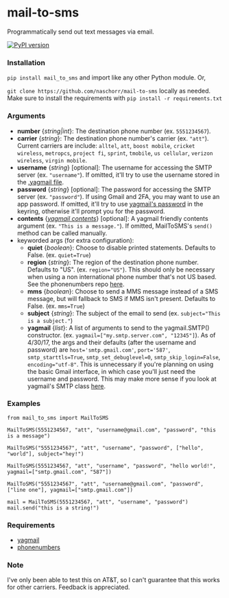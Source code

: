 # mail-to-sms 
Programmatically send out text messages via email.

[![PyPI version](https://badge.fury.io/py/mail_to_sms.svg)](https://badge.fury.io/py/mail_to_sms)

### Installation
`pip install mail_to_sms` and import like any other Python module. Or,

`git clone https://github.com/naschorr/mail-to-sms` locally as needed. Make sure to install the requirements with `pip install -r requirements.txt`

### Arguments
- **number** {*string|int*}: The destination phone number (ex. `5551234567`).
- **carrier** {*string*}: The destination phone number's carrier (ex. `"att"`). Current carriers are include: `alltel`, `att`, `boost mobile`, `cricket wireless`, `metropcs`, `project fi`, `sprint`, `tmobile`, `us cellular`, `verizon wireless`, `virgin mobile`.
- **username** {*string*} [optional]: The username for accessing the SMTP server (ex. `"username"`). If omitted, it'll try to use the username stored in the [.yagmail file](https://github.com/kootenpv/yagmail#username-and-password).
- **password** {*string*} [optional]: The password for accessing the SMTP server (ex. `"password"`). If using Gmail and 2FA, you may want to use an app password. If omitted, it'll try to use [yagmail's password](https://github.com/kootenpv/yagmail#username-and-password) in the keyring, otherwise it'll prompt you for the password.
- **contents** {[*yagmail contents*](https://github.com/kootenpv/yagmail#magical-contents)} [optional]: A yagmail friendly contents argument (ex. `"This is a message."`). If omitted, MailToSMS's `send()` method can be called manually.
- keyworded args (for extra configuration):
  - **quiet** {*boolean*}: Choose to disable printed statements. Defaults to False. (ex. `quiet=True`)
  - **region** {*string*}: The region of the destination phone number. Defaults to "US". (ex. `region="US"`). This should only be necessary when using a non international phone number that's not US based. See the phonenumbers repo [here](https://github.com/daviddrysdale/python-phonenumbers).
  - **mms** {*boolean*}: Choose to send a MMS message instead of a SMS message, but will fallback to SMS if MMS isn't present. Defaults to False. (ex. `mms=True`)
  - **subject** {*string*}: The subject of the email to send (ex. `subject="This is a subject."`)
  - **yagmail** {*list*}: A list of arguments to send to the yagmail.SMTP() constructor. (ex. `yagmail=["my.smtp.server.com", "12345"]`). As of 4/30/17, the args and their defaults (after the username and password) are `host='smtp.gmail.com'`, `port='587'`, `smtp_starttls=True`, `smtp_set_debuglevel=0`, `smtp_skip_login=False`, `encoding="utf-8"`. This is unnecessary if you're planning on using the basic Gmail interface, in which case you'll just need the username and password. This may make more sense if you look at yagmail's SMTP class [here](https://github.com/kootenpv/yagmail/blob/master/yagmail/yagmail.py#L49).

### Examples
```
from mail_to_sms import MailToSMS
```

```
MailToSMS(5551234567, "att", "username@gmail.com", "password", "this is a message")
```

```
MailToSMS("5551234567", "att", "username", "password", ["hello", "world"], subject="hey!")
```

```
MailToSMS(5551234567, "att", "username", "password", "hello world!", yagmail=["smtp.gmail.com", "587"])
```

```
MailToSMS("5551234567", "att", "username@gmail.com", "password", ["line one"], yagmail=["smtp.gmail.com"])
```

```
mail = MailToSMS(5551234567, "att", "username", "password")
mail.send("this is a string!")
```

### Requirements
- [yagmail](https://github.com/kootenpv/yagmail)
- [phonenumbers](https://github.com/daviddrysdale/python-phonenumbers)

### Note
I've only been able to test this on AT&T, so I can't guarantee that this works for other carriers. Feedback is appreciated.
